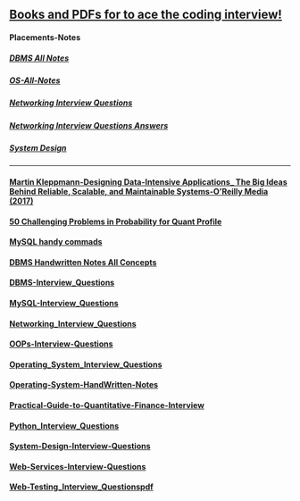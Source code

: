 ## [Books and PDFs for to ace the coding interview!](https://drive.google.com/drive/folders/1MxcOdwilIpNzeslFWnlDQ-bwWFSHb2Fh?usp=sharing) 
#### Placements-Notes  
##### [DBMS All Notes](https://drive.google.com/file/d/1jvbAfuDqlSQ_c8kLw98K_nGhMht_iMgL/view?usp=sharing)
##### [OS-All-Notes](https://drive.google.com/file/d/1YNgtbnzqRrCOZ5afiwv2GgW7o55FeYZj/view?usp=sharing)
##### [Networking Interview Questions](https://drive.google.com/file/d/15HiwLoXuVgVQepXx9DWWwefXVl4R0IZk/view?usp=sharing)
##### [Networking Interview Questions Answers](https://drive.google.com/file/d/1hSFOwlPArP4GQPe9mDsa9HoZwJ-te--P/view?usp=sharing)
##### [System Design](https://drive.google.com/file/d/15zkys3ov72qiRPbNyl2l2CfsuDYhN6Lf/view?usp=sharing)

--- 

#### [Martin Kleppmann-Designing Data-Intensive Applications_ The Big Ideas Behind Reliable, Scalable, and Maintainable Systems-O’Reilly Media (2017)](https://drive.google.com/file/d/1xcJygj5q1VfqNGBxTCL9LwSw-QJRfnGy/view?usp=sharing)
#### [50 Challenging Problems in Probability for Quant Profile](https://drive.google.com/file/d/1DygxpBqeIvnhOm0vHpcgK2q0SFfJ58RL/view?usp=sharing)
#### [MySQL handy commads](https://samirpaul1.github.io/mysql)
#### [DBMS Handwritten Notes All Concepts](https://drive.google.com/file/d/1CA0U314ATPih2Vz7i0JvOikiw1ROON1c/view?usp=sharing) 
#### [DBMS-Interview_Questions](https://drive.google.com/file/d/12OtLr5gRaiNFCtSdODA_vdolignC0dXU/view?usp=sharing)
#### [MySQL-Interview_Questions](https://drive.google.com/file/d/17LeOVjNuJJJvsvVeNCgmBx0y13VRDtwQ/view?usp=sharing)
#### [Networking_Interview_Questions](https://drive.google.com/file/d/1Y4JudxNudrrdWtuB4IP5MI4yvtuudUa3/view?usp=sharing)
#### [OOPs-Interview-Questions](https://drive.google.com/file/d/1ETDPXhjok0eKGR4NRu-HNz1b-y8tRRfK/view?usp=sharing)
#### [Operating_System_Interview_Questions](https://drive.google.com/file/d/1VbARMi9YLByYGsDjBQTcry2GiaUjh99i/view?usp=sharing)
#### [Operating-System-HandWritten-Notes](https://drive.google.com/file/d/1rNj6M-51Qr41I4QU69YzChPI9IkPu_9c/view?usp=sharing)
#### [Practical-Guide-to-Quantitative-Finance-Interview](https://drive.google.com/file/d/1JjULVuUk5S0Ad8o5WCtGcderj8zIZQD3/view?usp=sharing)
#### [Python_Interview_Questions](https://drive.google.com/file/d/1OmQie50jXO6SvXSAIzjuh48JiL_-hO7J/view?usp=sharing)
#### [System-Design-Interview-Questions](https://drive.google.com/file/d/1vHoZRnhscgROmEUPg0snlMoHognEaOMS/view?usp=sharing)
#### [Web-Services-Interview-Questions](https://drive.google.com/file/d/1C9cK3-wkIDGxSc-cPIXF9YA-w3M0RKXr/view?usp=sharing)
#### [Web-Testing_Interview_Questionspdf](https://drive.google.com/file/d/1FWWYuV22Z_-gIDysX3G5Fr7jhT4XD8a7/view?usp=sharing)

